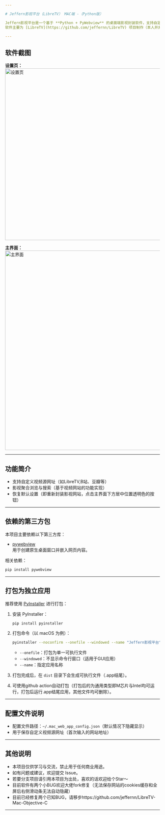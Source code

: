 ```yaml
---

# Jeffern影视平台（LibreTV） MAC端 -（Python版）

Jeffern影视平台是一个基于 **Python + PyWebview** 的桌面端影视封装软件，支持自定义视频源，界面美观，操作简单。  
软件主要为 [LibreTV](https://github.com/jeffernn/LibreTV) 项目制作（本人并非引用项目相关制作人员，制作本软件的初心是方便本人使用）

---
```


## 软件截图

**设置页：**  
<img width="560" alt="设置页" src="https://github.com/user-attachments/assets/c240d0b2-ec7e-40b4-b8b2-9bd0a0044f17" />

**主界面：**  
<img width="650" alt="主界面" src="https://github.com/user-attachments/assets/077ee0eb-0b43-4252-ad54-802d8642b07f" />

---

## 功能简介

- 支持自定义视频源网址（如LibreTV,B站、豆瓣等）
- 影视聚合浏览与搜索（基于视频网站的功能实现）
- 恢复默认设置（即重新封装影视网站，点击主界面下方居中位置透明色的按钮）
---

## 依赖的第三方包

本项目主要依赖以下第三方库：

- [pywebview](https://github.com/r0x0r/pywebview)  
  用于创建原生桌面窗口并嵌入网页内容。

相关依赖：

```bash
pip install pywebview
```

---

## 打包为独立应用

推荐使用 [PyInstaller](https://www.pyinstaller.org/) 进行打包：

1. 安装 PyInstaller：

   ```bash
   pip install pyinstaller
   ```

2. 打包命令（以 macOS 为例）：

   ```bash
   pyinstaller --noconfirm --onefile --windowed --name "Jeffern影视平台" mac-web.py
   ```

   - `--onefile`：打包为单一可执行文件
   - `--windowed`：不显示命令行窗口（适用于GUI应用）
   - `--name`：指定应用名称

3. 打包完成后，在 `dist` 目录下会生成可执行文件（.app结尾）。
4. 可使用github action自动打包（打包后的为通用类型即M芯片与Intel均可运行，打包后运行.app结尾应用，其他文件均可删除）。
---

## 配置文件说明

- 配置文件路径：`~/.mac_web_app_config.json`（默认情况下隐藏显示）
- 用于保存自定义视频源网址（首次输入的网站地址）

---

## 其他说明

- 本项目仅供学习与交流，禁止用于任何商业用途。
- 如有问题或建议，欢迎提交 Issue。
- 若要分支项目请引用本项目为出处，喜欢的话欢迎给个Star～
- 目前软件有两个小BUG欢迎大佬fork修复（无法保存网站的cookies缓存和全屏后右侧滑动条无法自动隐藏）
- 目前已经修复两个已知BUG，请移步https://github.com/jeffernn/LibreTV-Mac-Objective-C
---
